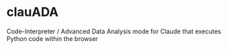 # clauADA

Code-Interpreter / Advanced Data Analysis mode for Claude that executes Python code within the browser
